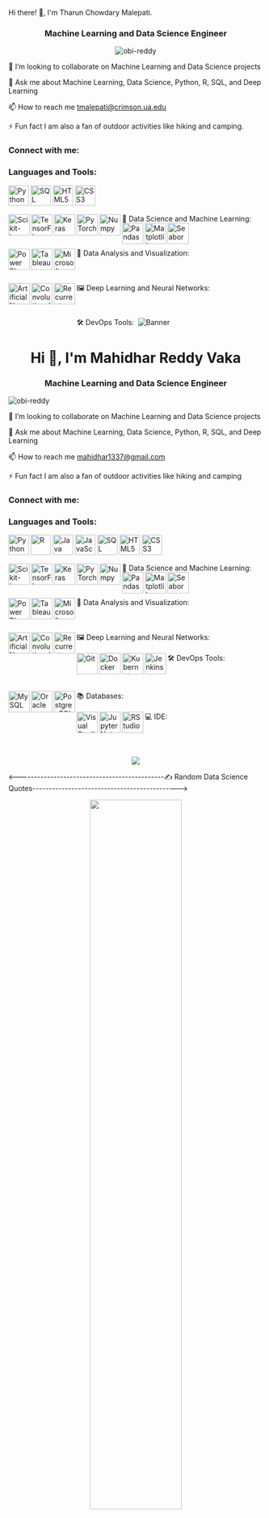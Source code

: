 
Hi there! 👋, I'm Tharun Chowdary Malepati.
<h3 align="center">Machine Learning and Data Science Engineer</h3>
<p align="center">
    <img src="https://komarev.com/ghpvc/?username=obi-reddy&label=Profile%20views&color=0e75b6&style=flat" alt="obi-reddy" />
</p>
👯 I’m looking to collaborate on Machine Learning and Data Science projects

💬 Ask me about Machine Learning, Data Science, Python, R, SQL, and Deep Learning

📫 How to reach me tmalepati@crimson.ua.edu

⚡ Fun fact I am also a fan of outdoor activities like hiking and camping.

<h3 align="left">Connect with me:</h3> 
<p align="left">
</p>
<h3 align="left">Languages and Tools:</h3>
<p align="left"> 
  <img src="https://icon.icepanel.io/Technology/svg/Python.svg" alt="Python" width="40" height="40"/>
  <img src="https://icon.icepanel.io/Technology/svg/SQL.svg" alt="SQL" width="40" height="40"/>
  <img src="https://icon.icepanel.io/Technology/svg/HTML5.svg" alt="HTML5" width="40" height="40"/>
  <img src="https://icon.icepanel.io/Technology/svg/CSS3.svg" alt="CSS3" width="40" height="40"/>
</p>
📝 Data Science and Machine Learning:
  <img height="42px" align="left" src="https://icon.icepanel.io/Technology/svg/Scikit-learn.svg" alt="Scikit-learn" />
  <img height="42px" align="left" src="https://icon.icepanel.io/Technology/svg/TensorFlow.svg" alt="TensorFlow" />
  <img height="42px" align="left" src="https://icon.icepanel.io/Technology/svg/Keras.svg" alt="Keras" />
  <img height="42px" align="left" src="https://icon.icepanel.io/Technology/svg/PyTorch.svg" alt="PyTorch" />
  <img height="42px" align="left" src="https://icon.icepanel.io/Technology/svg/Numpy.svg" alt="Numpy" />
  <img height="42px" align="left" src="https://icon.icepanel.io/Technology/svg/Pandas.svg" alt="Pandas" />
  <img height="42px" align="left" src="https://icon.icepanel.io/Technology/svg/Matplotlib.svg" alt="Matplotlib" />
  <img height="42px" align="left" src="https://icon.icepanel.io/Technology/svg/Seaborn.svg" alt="Seaborn" />
<br/>
<br/>
<br/>
<br/>
📝 Data Analysis and Visualization:
  <img height="42px" align="left" src="https://icon.icepanel.io/Technology/svg/Power-BI.svg" alt="Power BI" />
  <img height="42px" align="left" src="https://icon.icepanel.io/Technology/svg/Tableau.svg" alt="Tableau" />
  <img height="42px" align="left" src="https://icon.icepanel.io/Technology/svg/Microsoft-Excel.svg" alt="Microsoft Excel" />
<br/>
<br/>
<br/>
<br/>
🖼️ Deep Learning and Neural Networks:
  <img height="42px" align="left" src="https://icon.icepanel.io/Technology/svg/Artificial-Neural-Network.svg" alt="Artificial Neural Network" />
  <img height="42px" align="left" src="https://icon.icepanel.io/Technology/svg/Convolutional-Neural-Network.svg" alt="Convolutional Neural Network" />
  <img height="42px" align="left" src="https://icon.icepanel.io/Technology/svg/Recurrent-Neural-Network.svg" alt="Recurrent Neural Network" />
<br/>
<br/>
🛠️ DevOps Tools:
<img height="42px" align="<p align="center">
<img src="https://github.com/obi-reddy/obi-reddy/blob/28a8f60373006426ed6dff5ddf3d6f603281d675/Banner.gif" alt="Banner" />

</p>
<h1 align="center">Hi 👋, I'm Mahidhar Reddy Vaka</h1>
<h3 align="center">Machine Learning and Data Science Engineer</h3>
<p align="left"> 
    <img src="https://komarev.com/ghpvc/?username=obi-reddy&label=Profile%20views&color=0e75b6&style=flat" alt="obi-reddy" />
</p>
👯 I’m looking to collaborate on Machine Learning and Data Science projects

💬 Ask me about Machine Learning, Data Science, Python, R, SQL, and Deep Learning

📫 How to reach me mahidhar1337@gmail.com

⚡ Fun fact I am also a fan of outdoor activities like hiking and camping

<h3 align="left">Connect with me:</h3> 
<p align="left">
</p>
<h3 align="left">Languages and Tools:</h3>
<p align="left"> 
  <img src="https://icon.icepanel.io/Technology/svg/Python.svg" alt="Python" width="40" height="40"/>
  <img src="https://icon.icepanel.io/Technology/svg/R.svg" alt="R" width="40" height="40"/>
  <img src="https://icon.icepanel.io/Technology/svg/Java.svg" alt="Java" width="40" height="40"/>
  <img src="https://icon.icepanel.io/Technology/svg/JavaScript.svg" alt="JavaScript" width="40" height="40"/>
  <img src="https://icon.icepanel.io/Technology/svg/SQL.svg" alt="SQL" width="40" height="40"/>
  <img src="https://icon.icepanel.io/Technology/svg/HTML5.svg" alt="HTML5" width="40" height="40"/>
  <img src="https://icon.icepanel.io/Technology/svg/CSS3.svg" alt="CSS3" width="40" height="40"/>
</p>
📝 Data Science and Machine Learning:
  <img height="42px" align="left" src="https://icon.icepanel.io/Technology/svg/Scikit-learn.svg" alt="Scikit-learn" />
  <img height="42px" align="left" src="https://icon.icepanel.io/Technology/svg/TensorFlow.svg" alt="TensorFlow" />
  <img height="42px" align="left" src="https://icon.icepanel.io/Technology/svg/Keras.svg" alt="Keras" />
  <img height="42px" align="left" src="https://icon.icepanel.io/Technology/svg/PyTorch.svg" alt="PyTorch" />
  <img height="42px" align="left" src="https://icon.icepanel.io/Technology/svg/Numpy.svg" alt="Numpy" />
  <img height="42px" align="left" src="https://icon.icepanel.io/Technology/svg/Pandas.svg" alt="Pandas" />
  <img height="42px" align="left" src="https://icon.icepanel.io/Technology/svg/Matplotlib.svg" alt="Matplotlib" />
  <img height="42px" align="left" src="https://icon.icepanel.io/Technology/svg/Seaborn.svg" alt="Seaborn" />
<br/>
<br/>
<br/>
<br/>
📝 Data Analysis and Visualization:
  <img height="42px" align="left" src="https://icon.icepanel.io/Technology/svg/Power-BI.svg" alt="Power BI" />
  <img height="42px" align="left" src="https://icon.icepanel.io/Technology/svg/Tableau.svg" alt="Tableau" />
  <img height="42px" align="left" src="https://icon.icepanel.io/Technology/svg/Microsoft-Excel.svg" alt="Microsoft Excel" />
<br/>
<br/>
<br/>
<br/>
🖼️ Deep Learning and Neural Networks:
  <img height="42px" align="left" src="https://icon.icepanel.io/Technology/svg/Artificial-Neural-Network.svg" alt="Artificial Neural Network" />
  <img height="42px" align="left" src="https://icon.icepanel.io/Technology/svg/Convolutional-Neural-Network.svg" alt="Convolutional Neural Network" />
  <img height="42px" align="left" src="https://icon.icepanel.io/Technology/svg/Recurrent-Neural-Network.svg" alt="Recurrent Neural Network" />
<br/>
<br/>
🛠️ DevOps Tools:
  <img height="42px" align="left" src="https://icon.icepanel.io/Technology/svg/Git.svg" alt="Git" />
  <img height="42px" align="left" src="https://icon.icepanel.io/Technology/svg/Docker.svg" alt="Docker" />
  <img height="42px" align="left" src="https://icon.icepanel.io/Technology/svg/Kubernetes.svg" alt="Kubernetes" />
  <img height="42px" align="left" src="https://icon.icepanel.io/Technology/svg/Jenkins.svg" alt="Jenkins" />
<br/>
<br/>
<br/>
<br/> 
📚 Databases:
  <img height="42px" align="left" src="https://icon.icepanel.io/Technology/svg/MySQL.svg" alt="MySQL" />
  <img height="42px" align="left" src="https://icon.icepanel.io/Technology/svg/Oracle.svg" alt="Oracle" />
  <img height="42px" align="left" src="https://icon.icepanel.io/Technology/svg/PostgresSQL.svg" alt="PostgresSQL" />
<br/>
<br/>
💻 IDE:
  <img height="42px" align="left" src="https://icon.icepanel.io/Technology/svg/Visual-Studio-Code-%28VS-Code%29.svg" alt="Visual Studio Code" />
  <img height="42px" align="left" src="https://icon.icepanel.io/Technology/svg/Jupyter.svg" alt="Jupyter Notebook" />
  <img height="42px" align="left" src="https://icon.icepanel.io/Technology/svg/RStudio.svg" alt="RStudio" />
<br/>
<br/>
<br/>
<br/>
<p align="center">
  <img src="https://github-readme-streak-stats.herokuapp.com/?user=obi-reddy&theme=midnight-purple"/>
</p> 
<---------------------------------------------✍️ Random Data Science Quotes--------------------------------------------->

<!--![](https://quotes-github-readme.vercel.app/api?type=horizontal&theme=merko)-->
<p align=center>
  <img align="center" width=60% src="https://quotes-github-readme.vercel.app/api?type=horizontal&theme=merko" />
<p>
